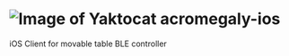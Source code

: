 # ![Image of Yaktocat](https://raw.githubusercontent.com/antrov/acromegaly-ios/feature/50-microsoft-bob/acromegaly/Supporting%20Files/Assets.xcassets/AppIcon.appiconset/Icon-Small@2x.png) acromegaly-ios
iOS Client for movable table BLE controller
